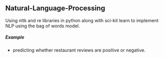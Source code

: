 ## Natural-Language-Processing

Using nltk and re libraries in python along with sci-kit learn to implement NLP using the bag of words model.

##### Example

- predicting whether restaurant reviews are positive or negative. 
